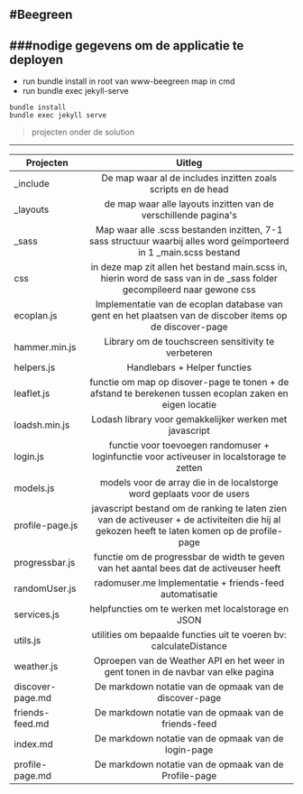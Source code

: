 #Beegreen
-----

###nodige gegevens om de applicatie te deployen
-----
* run bundle install in root van www-beegreen map in cmd 
* run bundle exec jekyll-serve


~~~~
bundle install
bundle exec jekyll serve
~~~~


>projecten onder de solution
-----

|  Projecten                 |  Uitleg                                                                                                                                       |
|  ---------------------     |  :------------------------------------------:                                                                                                 |
|  _include                  |  De map waar al de includes inzitten zoals scripts en de head                                                                                 |
|  _layouts                  |  de map waar alle layouts inzitten van de verschillende pagina's                                                                              |
|  _sass                     |  Map waar alle .scss bestanden inzitten, 7-1 sass structuur waarbij alles word geïmporteerd in 1 _main.scss bestand                           |
|  css                       |  in deze map zit allen het bestand main.scss in, hierin word de sass van in de _sass folder gecompileerd naar gewone css                      |
|  ecoplan.js                |  Implementatie van de ecoplan database van gent en het plaatsen van de discober items op de discover-page                                     |
|  hammer.min.js             |  Library om de touchscreen sensitivity te verbeteren                                                                                          |
|  helpers.js                |  Handlebars + Helper functies                                                                                                                 |
|  leaflet.js                |  functie om map op disover-page te tonen + de afstand te berekenen tussen ecoplan zaken en eigen locatie                                      |
|  loadsh.min.js             |  Lodash library voor gemakkelijker werken met javascript                                                                                      |
|  login.js                  |  functie voor toevoegen randomuser + loginfunctie voor activeuser in localstorage te zetten                                                   |
|  models.js                 |  models voor de array die in de localstorge word geplaats voor de users                                                                       |
|  profile-page.js           |  javascript bestand om de ranking te laten zien van de activeuser + de activiteiten die hij al gekozen heeft te laten komen op de profile-page|
|  progressbar.js            |  functie om de progressbar de width te geven van het aantal bees dat de activeuser heeft                                                      |
|  randomUser.js             |  radomuser.me Implementatie + friends-feed automatisatie                                                                                      |
|  services.js               |  helpfuncties om te werken met localstorage en JSON                                                                                           |
|  utils.js                  |  utilities om bepaalde functies uit te voeren bv: calculateDistance                                                                           |
|  weather.js                |  Oproepen van de Weather API en het weer in gent tonen in de navbar van elke pagina                                                           |
|  discover-page.md          |  De markdown notatie van de opmaak van de discover-page                                                                                       |
|  friends-feed.md           |  De markdown notatie van de opmaak van de friends-feed                                                                                        |
|  index.md                  |  De markdown notatie van de opmaak van de login-page                                                                                          |
|  profile-page.md           |  De markdown notatie van de opmaak van de Profile-page                                                                                        |
